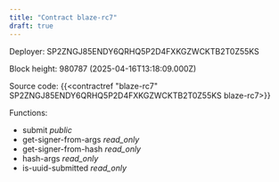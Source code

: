 ```yaml
---
title: "Contract blaze-rc7"
draft: true
---
```

Deployer: SP2ZNGJ85ENDY6QRHQ5P2D4FXKGZWCKTB2T0Z55KS


 



Block height: 980787 (2025-04-16T13:18:09.000Z)

Source code: {{<contractref "blaze-rc7" SP2ZNGJ85ENDY6QRHQ5P2D4FXKGZWCKTB2T0Z55KS blaze-rc7>}}

Functions:

* submit _public_
* get-signer-from-args _read_only_
* get-signer-from-hash _read_only_
* hash-args _read_only_
* is-uuid-submitted _read_only_
